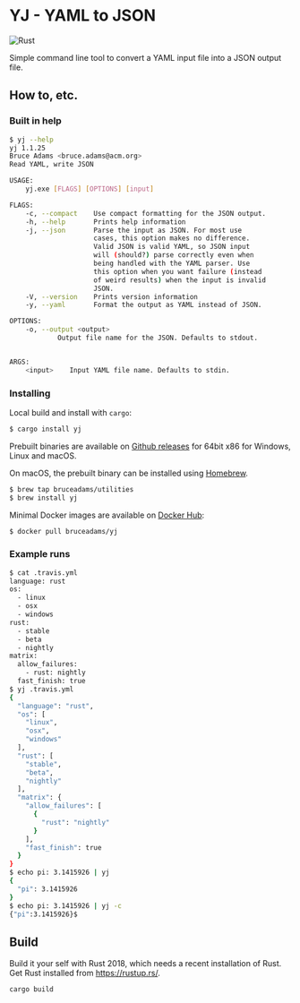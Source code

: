 # YJ - YAML to JSON
![Rust](https://github.com/bruceadams/yj/workflows/Rust/badge.svg)

Simple command line tool to convert a YAML input file into a JSON output file.

## How to, etc.

### Built in help

```bash
$ yj --help
yj 1.1.25
Bruce Adams <bruce.adams@acm.org>
Read YAML, write JSON

USAGE:
    yj.exe [FLAGS] [OPTIONS] [input]

FLAGS:
    -c, --compact    Use compact formatting for the JSON output.
    -h, --help       Prints help information
    -j, --json       Parse the input as JSON. For most use
                     cases, this option makes no difference.
                     Valid JSON is valid YAML, so JSON input
                     will (should?) parse correctly even when
                     being handled with the YAML parser. Use
                     this option when you want failure (instead
                     of weird results) when the input is invalid
                     JSON.
    -V, --version    Prints version information
    -y, --yaml       Format the output as YAML instead of JSON.

OPTIONS:
    -o, --output <output>
            Output file name for the JSON. Defaults to stdout.


ARGS:
    <input>    Input YAML file name. Defaults to stdin.
```

### Installing

Local build and install with `cargo`:

```bash
$ cargo install yj
```

Prebuilt binaries are available on [Github releases](https://github.com/bruceadams/yj/releases) for 64bit x86 for Windows, Linux and macOS.

On macOS, the prebuilt binary can be installed using [Homebrew](https://brew.sh).

```bash
$ brew tap bruceadams/utilities
$ brew install yj
```

Minimal Docker images are available on [Docker Hub](https://cloud.docker.com/repository/docker/bruceadams/yj):

```bash
$ docker pull bruceadams/yj
```

### Example runs

```bash
$ cat .travis.yml
language: rust
os:
  - linux
  - osx
  - windows
rust:
  - stable
  - beta
  - nightly
matrix:
  allow_failures:
    - rust: nightly
  fast_finish: true
$ yj .travis.yml
{
  "language": "rust",
  "os": [
    "linux",
    "osx",
    "windows"
  ],
  "rust": [
    "stable",
    "beta",
    "nightly"
  ],
  "matrix": {
    "allow_failures": [
      {
        "rust": "nightly"
      }
    ],
    "fast_finish": true
  }
}
$ echo pi: 3.1415926 | yj
{
  "pi": 3.1415926
}
$ echo pi: 3.1415926 | yj -c
{"pi":3.1415926}$
```

## Build

Build it your self with Rust 2018, which needs a recent installation of Rust.
Get Rust installed from https://rustup.rs/.

```bash
cargo build
```
